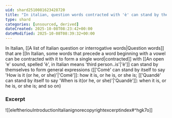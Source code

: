 ```yaml
---
uid: shard2510081623428720
title: "In italian, question words contracted with 'è' can stand by themselves to form general expressions (how it is, or he is, or she is; when it is, or he is, or she is and so on)"
type: shard
categories: [unsourced, derived]
dateCreated: 2025-10-08T08:23:42+00:00
dateModified: 2025-10-08T08:39:32+00:00
---
```

In Italian, [[A list of Italian question or interrogative words|Question words]] that are [[In Italian, some words that precede a word beginning with a vowel can be contracted with it to form a single word|contracted]] with [[An open 'e' sound, spelled 'è', in Italian means 'third person..is'|'è']] can stand by themselves to form general expressions ([['Comè' can stand by itself to say 'How is it (or he, or she)'|'Comè']]: how it is, or he is, or she is; [['Quandè' can stand by itself to say 'When is it(or he, or she)'|'Quandè']]: when it is, or he is, or she is; and so on)
### Excerpt
![[eleftheriouIntroductionItalianignorecopyrightexcerptindex#^hgk7o]]